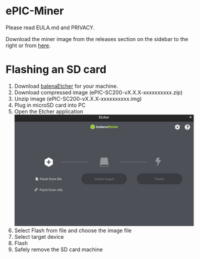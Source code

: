 # ePIC-Miner

Please read EULA.md and PRIVACY.

Download the miner image from the releases section on the sidebar to the right or from [here](https://github.com/epicblockchain/epic-miner/releases/tag/1.0.0).

# Flashing an SD card

1. Download [balenaEtcher](https://www.balena.io/etcher/) for your machine.
2. Download compressed image (ePIC-SC200-vX.X.X-xxxxxxxxxx.zip)
3. Unzip image (ePIC-SC200-vX.X.X-xxxxxxxxxx.img)
4. Plug in microSD card into PC
5. Open the Etcher application
![image of etcher application](balena.png)
6. Select Flash from file and choose the image file
7. Select target device
8. Flash
9. Safely remove the SD card machine
